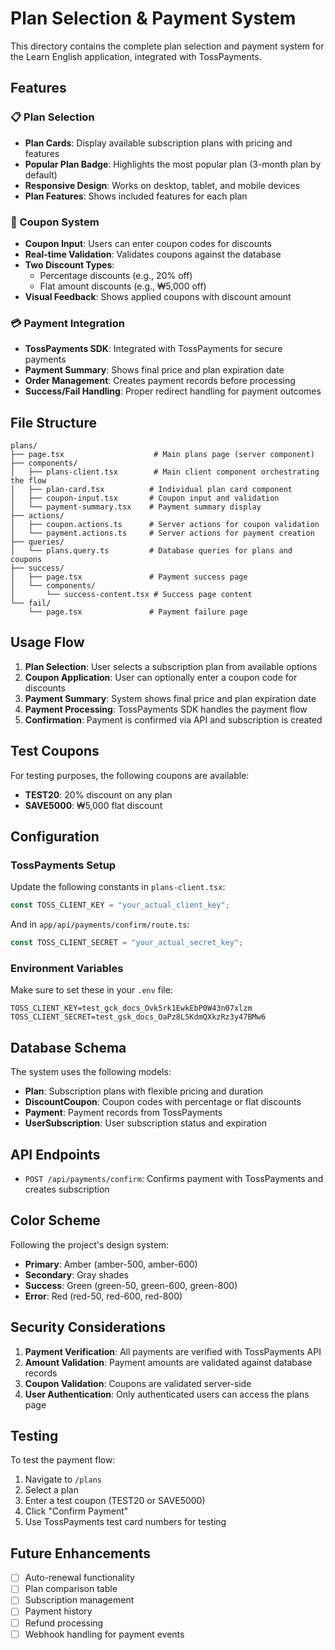 # Plan Selection & Payment System

This directory contains the complete plan selection and payment system for the Learn English application, integrated with TossPayments.

## Features

### 📋 Plan Selection

- **Plan Cards**: Display available subscription plans with pricing and features
- **Popular Plan Badge**: Highlights the most popular plan (3-month plan by default)
- **Responsive Design**: Works on desktop, tablet, and mobile devices
- **Plan Features**: Shows included features for each plan

### 🎫 Coupon System

- **Coupon Input**: Users can enter coupon codes for discounts
- **Real-time Validation**: Validates coupons against the database
- **Two Discount Types**:
  - Percentage discounts (e.g., 20% off)
  - Flat amount discounts (e.g., ₩5,000 off)
- **Visual Feedback**: Shows applied coupons with discount amount

### 💳 Payment Integration

- **TossPayments SDK**: Integrated with TossPayments for secure payments
- **Payment Summary**: Shows final price and plan expiration date
- **Order Management**: Creates payment records before processing
- **Success/Fail Handling**: Proper redirect handling for payment outcomes

## File Structure

```
plans/
├── page.tsx                    # Main plans page (server component)
├── components/
│   ├── plans-client.tsx        # Main client component orchestrating the flow
│   ├── plan-card.tsx          # Individual plan card component
│   ├── coupon-input.tsx       # Coupon input and validation
│   └── payment-summary.tsx    # Payment summary display
├── actions/
│   ├── coupon.actions.ts      # Server actions for coupon validation
│   └── payment.actions.ts     # Server actions for payment creation
├── queries/
│   └── plans.query.ts         # Database queries for plans and coupons
├── success/
│   ├── page.tsx               # Payment success page
│   └── components/
│       └── success-content.tsx # Success page content
└── fail/
    └── page.tsx               # Payment failure page
```

## Usage Flow

1. **Plan Selection**: User selects a subscription plan from available options
2. **Coupon Application**: User can optionally enter a coupon code for discounts
3. **Payment Summary**: System shows final price and plan expiration date
4. **Payment Processing**: TossPayments SDK handles the payment flow
5. **Confirmation**: Payment is confirmed via API and subscription is created

## Test Coupons

For testing purposes, the following coupons are available:

- **TEST20**: 20% discount on any plan
- **SAVE5000**: ₩5,000 flat discount

## Configuration

### TossPayments Setup

Update the following constants in `plans-client.tsx`:

```typescript
const TOSS_CLIENT_KEY = "your_actual_client_key";
```

And in `app/api/payments/confirm/route.ts`:

```typescript
const TOSS_CLIENT_SECRET = "your_actual_secret_key";
```

### Environment Variables

Make sure to set these in your `.env` file:

```env
TOSS_CLIENT_KEY=test_gck_docs_Ovk5rk1EwkEbP0W43n07xlzm
TOSS_CLIENT_SECRET=test_gsk_docs_OaPz8L5KdmQXkzRz3y47BMw6
```

## Database Schema

The system uses the following models:

- **Plan**: Subscription plans with flexible pricing and duration
- **DiscountCoupon**: Coupon codes with percentage or flat discounts
- **Payment**: Payment records from TossPayments
- **UserSubscription**: User subscription status and expiration

## API Endpoints

- `POST /api/payments/confirm`: Confirms payment with TossPayments and creates subscription

## Color Scheme

Following the project's design system:

- **Primary**: Amber (amber-500, amber-600)
- **Secondary**: Gray shades
- **Success**: Green (green-50, green-600, green-800)
- **Error**: Red (red-50, red-600, red-800)

## Security Considerations

1. **Payment Verification**: All payments are verified with TossPayments API
2. **Amount Validation**: Payment amounts are validated against database records
3. **Coupon Validation**: Coupons are validated server-side
4. **User Authentication**: Only authenticated users can access the plans page

## Testing

To test the payment flow:

1. Navigate to `/plans`
2. Select a plan
3. Enter a test coupon (TEST20 or SAVE5000)
4. Click "Confirm Payment"
5. Use TossPayments test card numbers for testing

## Future Enhancements

- [ ] Auto-renewal functionality
- [ ] Plan comparison table
- [ ] Subscription management
- [ ] Payment history
- [ ] Refund processing
- [ ] Webhook handling for payment events
